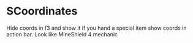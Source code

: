 # SCoordinates

Hide coords in f3 and show it if you hand a special item show coords in action bar. Look like MineShield 4 mechanic
